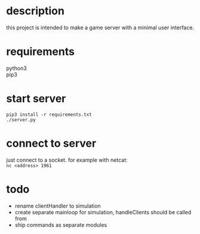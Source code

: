# description #
this project is intended to make a game server with a minimal user interface.  

# requirements #
python3  
pip3  

# start server #
```
pip3 install -r requirements.txt
./server.py
```  
  
# connect to server #
just connect to a socket. for example with netcat:  
`nc <address> 1961`
  
# todo #
- rename clientHandler to simulation
- create separate mainloop for simulation, handleClients should be called from
- ship commands as separate modules

